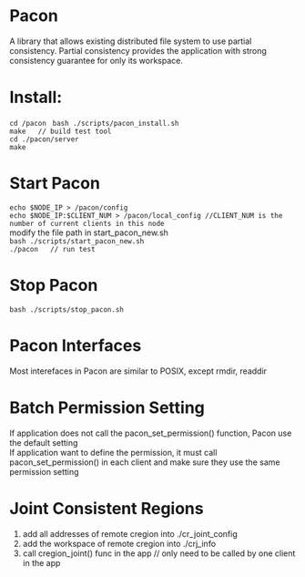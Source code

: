 # Pacon  
A library that allows existing distributed file system to use partial consistency. Partial consistency provides the application with strong consistency guarantee for only its workspace.

# Install:  
`cd /pacon ` 
`bash ./scripts/pacon_install.sh`    
`make   // build test tool`      
`cd ./pacon/server`  
`make` 

# Start Pacon  
`echo $NODE_IP > /pacon/config`  
`echo $NODE_IP:$CLIENT_NUM > /pacon/local_config //CLIENT_NUM is the number of current clients in this node`  
modify the file path in start_pacon_new.sh   
`bash ./scripts/start_pacon_new.sh`  
`./pacon   // run test`  

# Stop Pacon  
`bash ./scripts/stop_pacon.sh`

# Pacon Interfaces  
Most interefaces in Pacon are similar to POSIX, except rmdir, readdir  


# Batch Permission Setting
If application does not call the pacon_set_permission() function, Pacon use the default setting     
If application want to define the permission, it must call pacon_set_permission() in each client and make sure they use the same permission setting     

# Joint Consistent Regions
1. add all addresses of remote cregion into ./cr_joint_config    
2. add the workspace of remote cregion into ./crj_info    
3. call cregion_joint() func in the app  // only need to be called by one client in the app   